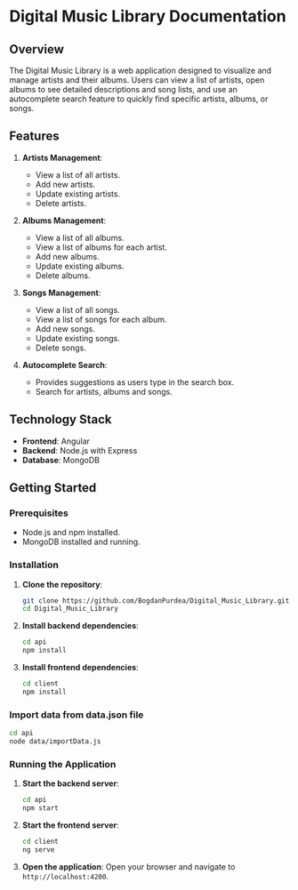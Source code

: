 # Digital Music Library Documentation

## Overview

The Digital Music Library is a web application designed to visualize and manage artists and their albums. Users can view a list of artists, open albums to see detailed descriptions and song lists, and use an autocomplete search feature to quickly find specific artists, albums, or songs.

## Features

1. **Artists Management**:
   - View a list of all artists.
   - Add new artists.
   - Update existing artists.
   - Delete artists.

2. **Albums Management**:
   - View a list of all albums.
   - View a list of albums for each artist.
   - Add new albums.
   - Update existing albums.
   - Delete albums.

4. **Songs Management**:
   - View a list of all songs.
   - View a list of songs for each album.
   - Add new songs.
   - Update existing songs.
   - Delete songs.

6. **Autocomplete Search**:
   - Provides suggestions as users type in the search box.
   - Search for artists, albums and songs.

## Technology Stack

- **Frontend**: Angular
- **Backend**: Node.js with Express
- **Database**: MongoDB

## Getting Started

### Prerequisites

- Node.js and npm installed.
- MongoDB installed and running.

### Installation

1. **Clone the repository**:
   ```bash
   git clone https://github.com/BogdanPurdea/Digital_Music_Library.git
   cd Digital_Music_Library
   ```

2. **Install backend dependencies**:
   ```bash
   cd api
   npm install
   ```

3. **Install frontend dependencies**:
   ```bash
   cd client
   npm install
   ```
### Import data from data.json file 
   ```bash
   cd api
   node data/importData.js
   ```

### Running the Application

1. **Start the backend server**:
   ```bash
   cd api
   npm start
   ```

2. **Start the frontend server**:
   ```bash
   cd client
   ng serve
   ```

3. **Open the application**:
   Open your browser and navigate to `http://localhost:4200`.
